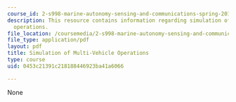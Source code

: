 ```yaml
---
course_id: 2-s998-marine-autonomy-sensing-and-communications-spring-2012
description: This resource contains information regarding simulation of multi-vehicle
  operations.
file_location: /coursemedia/2-s998-marine-autonomy-sensing-and-communications-spring-2012/0453c21391c218188446923ba41a6066_MIT2_S998S12_Lab07.pdf
file_type: application/pdf
layout: pdf
title: Simulation of Multi-Vehicle Operations
type: course
uid: 0453c21391c218188446923ba41a6066

---
```

None